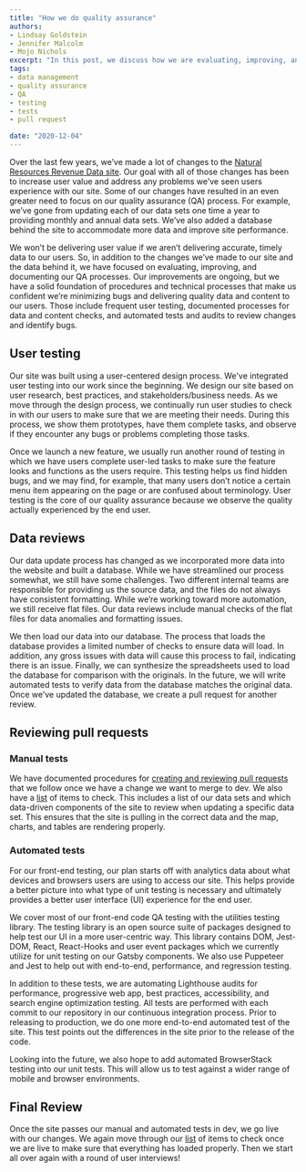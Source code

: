 ```yaml
---
title: "How we do quality assurance"
authors:
- Lindsay Goldstein
- Jennifer Malcolm
- Mojo Nichols
excerpt: "In this post, we discuss how we are evaluating, improving, and documenting our quality assurance processes."
tags:
- data management
- quality assurance
- QA
- testing
- tests
- pull request

date: "2020-12-04"
---
```


Over the last few years, we’ve made a lot of changes to the [Natural Resources Revenue Data site](https://revenuedata.doi.gov). Our goal with all of those changes has been to increase user value and address any problems we’ve seen users experience with our site. Some of our changes have resulted in an even greater need to focus on our quality assurance (QA) process. For example, we’ve gone from updating each of our data sets one time a year to providing monthly and annual data sets. We’ve also added a database behind the site to accommodate more data and improve site performance.

We won’t be delivering user value if we aren’t delivering accurate, timely data to our users. So, in addition to the changes we’ve made to our site and the data behind it, we have focused on evaluating, improving, and documenting our QA processes. Our improvements are ongoing, but we have a solid foundation of procedures and technical processes that make us confident we’re minimizing bugs and delivering quality data and content to our users. Those include frequent user testing, documented processes for data and content checks, and automated tests and audits to review changes and identify bugs.

## User testing
Our site was built using a user-centered design process. We've integrated user testing into our work since the beginning. We design our site based on user research, best practices, and stakeholders/business needs. As we move through the design process, we continually run user studies to check in with our users to make sure that we are meeting their needs. During this process, we show them prototypes, have them complete tasks, and observe if they encounter any bugs or problems completing those tasks.

Once we launch a new feature, we usually run another round of testing in which we have users complete user-led tasks to make sure the feature looks and functions as the users require. This testing helps us find hidden bugs, and we may find, for example, that many users don’t notice a certain menu item appearing on the page or are confused about terminology. User testing is the core of our quality assurance because we observe the quality actually experienced by the end user.

## Data reviews
Our data update process has changed as we incorporated more data into the website and built a database. While we have streamlined our process somewhat, we still have some challenges. Two different internal teams are responsible for providing us the source data, and the files do not always have consistent formatting. While we’re working toward more automation, we still receive flat files. Our data reviews include manual checks of the flat files for data anomalies and formatting issues.

We then load our data into our database. The process that loads the database provides a limited number of checks to ensure data will load. In addition, any gross issues with data will cause this process to fail, indicating there is an issue. Finally, we can synthesize the spreadsheets used to load the database for comparison with the originals. In the future, we will write automated tests to verify data from the database matches the original data. Once we’ve updated the database, we create a pull request for another review.

## Reviewing pull requests
### Manual tests
We have documented procedures for [creating and reviewing pull requests](https://github.com/ONRR/nrrd/wiki/How-to-prepare-and-review-pull-requests) that we follow once we have a change we want to merge to dev.
We also have a [list](https://github.com/ONRR/nrrd/wiki/Releasing-changes-to-production#appendix-things-to-check-while-reviewing-changes) of items to check. This includes a list of our data sets and which data-driven components of the site to review when updating a specific data set. This ensures that the site is pulling in the correct data and the map, charts, and tables are rendering properly.

### Automated tests
For our front-end testing, our plan starts off with analytics data about what devices and browsers users are using to access our site. This helps provide a better picture into what type of unit testing is necessary and ultimately provides a better user interface (UI) experience for the end user.

We cover most of our front-end code QA testing with the utilities testing library. The testing library is an open source suite of packages designed to help test our UI in a more user-centric way. This library contains DOM, Jest-DOM, React, React-Hooks and user event packages which we currently utilize for unit testing on our Gatsby components. We also use Puppeteer and Jest to help out with end-to-end, performance, and regression testing.

In addition to these tests, we are automating Lighthouse audits for performance, progressive web app, best practices, accessibility, and search engine optimization testing. All tests are performed with each commit to our repository in our continuous integration process.
Prior to releasing to production, we do one more end-to-end automated test of the site. This test points out the differences in the site prior to the release of the code.

Looking into the future, we also hope to add automated BrowserStack testing into our unit tests. This will allow us to test against a wider range of mobile and browser environments.

## Final Review
Once the site passes our manual and automated tests in dev, we go live with our changes. We again move through our [list](https://github.com/ONRR/nrrd/wiki/Releasing-changes-to-production#appendix-things-to-check-while-reviewing-changes) of items to check once we are live to make sure that everything has loaded properly. Then we start all over again with a round of user interviews!

